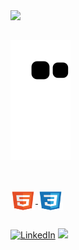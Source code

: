  <a href="https://github.com/AdrianoBarbosa01">
    <img height="180em" src="https://github-readme-stats.vercel.app/api?username=AdrianoBarbosa01&show_icons=true&theme=dracula&include_all_commits=true&count_private=true"/>

  ##

  <div>

![snake gif](https://github.com/AdrianoBarbosa01/AdrianoBarbosa01/blob/output/github-contribution-grid-snake.svg)

</div>

##

<div style="display: inline_block"><br>
  <img align="center" alt="Adriano-HTML" height="30" width="40" src="https://raw.githubusercontent.com/devicons/devicon/master/icons/html5/html5-original.svg">
  <img align="center" alt="Adriano-CSS" height="30" width="40" src="https://raw.githubusercontent.com/devicons/devicon/master/icons/css3/css3-original.svg">
</div>

##


<div>

[![LinkedIn](https://img.shields.io/badge/LinkedIn-0077B5?style=for-the-badge&logo=linkedin&logoColor=white)](https://www.linkedin.com/in/AdrianoApSBarbosa/)       <a href = "mailto:adriano.barbosa21@etec.sp.gov.br"><img src="https://img.shields.io/badge/-Gmail-%23333?style=for-the-badge&logo=gmail&logoColor=white" target="_blank"></a>

</div>

